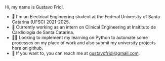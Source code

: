 Hi, my name is Gustavo Friol.

- 📓 I'm an Electrical Engineering student at the Federal University of Santa Catarina (UFSC) 2021-2025.
- 💼 Currently working as an intern on Clinical Engineering at Insitituto de Cardiologia de Santa Catarina.
- 👨‍💻 Looking to implement my learning on Python to automate some processes on my place of work and also submit my university projects here on github.
- 📩 If you want to, you can reach me at gustavofriol@gmail.com.

<!---
gustavofriol/gustavofriol is a ✨ special ✨ repository because its `README.md` (this file) appears on your GitHub profile.
You can click the Preview link to take a look at your changes.
--->
